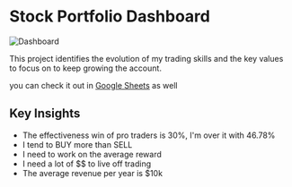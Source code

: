 # Stock Portfolio Dashboard


![Dashboard](https://res.cloudinary.com/dzc8agefr/image/upload/v1674430807/portfolio/1_df8tvp.png)


This project identifies the evolution of my trading skills and the key values to focus on to keep growing the account.

you can check it out in [Google Sheets](https://docs.google.com/spreadsheets/d/1AEYjIovWEyUfTNqANrgn1UVVQdHeInf429RTJ-zJGYg/edit?usp=sharing) as well

## Key Insights
- The effectiveness win of pro traders is 30%, I'm over it with 46.78%
- I tend to BUY more than SELL
- I need to work on the average reward 
- I need a lot of $$ to live off trading
- The average revenue per year is $10k
